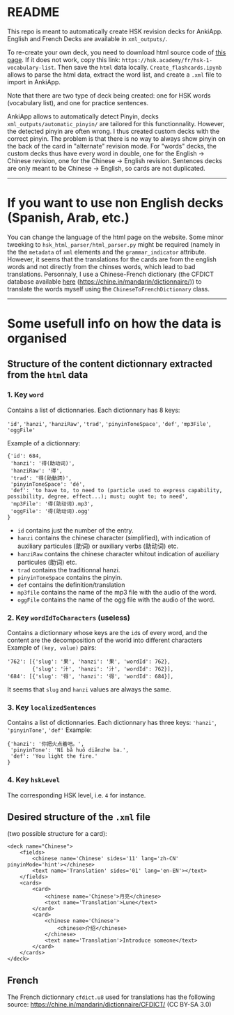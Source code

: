 # README

This repo is meant to automatically create HSK revision decks for AnkiApp. English and French Decks are available in `xml_outputs/`.


To re-create your own deck, you need to download html source code of [this page](https://hsk.academy/en/hsk-1-vocabulary-list).
If it does not work, copy this link: `https://hsk.academy/fr/hsk-1-vocabulary-list`.
Then save the `html` data locally. `Create_flashcards.ipynb` allows to parse the html data, extract the word list, and create a `.xml` file to import in AnkiApp.

Note that there are two type of deck being created: one for HSK words (vocabulary list), and one for practice sentences.

AnkiApp allows to automatically detect Pinyin, decks `xml_outputs/automatic_pinyin/` are tailored for this functionnality. However, the detected pinyin are often wrong. I thus created custom decks with the correct pinyin. The problem is that there is no way to always show pinyin on the back of the card in "alternate" revision mode. For "words" decks, the custom decks thus have every word in double, one for the English -> Chinese revision, one for the Chinese -> English revision. Sentences decks are only meant to be Chinese -> English, so cards are not duplicated.

---

# If you want to use non English decks (Spanish, Arab, etc.)
You can change the language of the html page on the website. Some minor tweeking to `hsk_html_parser/html_parser.py` might be required (namely in the the `metadata` of `xml` elements and the `grammar_indicator` attribute. However, it seems that the translations for the cards are from the english words and not directly from the chinses words, which lead to bad translations. Personnaly, I use a Chinese-French dictionary (the CFDICT database available [here](https://chine.in/mandarin/dictionnaire/) (https://chine.in/mandarin/dictionnaire/)) to translate the words myself using the `ChineseToFrenchDictionary` class.

---

# Some usefull info on how the data is organised
## Structure of the content dictionnary extracted from the `html` data

### 1. Key `word`
Contains a list of dictionnaries.
Each dictionnary has 8 keys:

`'id'`, `'hanzi'`, `'hanziRaw'`, `'trad'`, `'pinyinToneSpace'`, `'def'`, `'mp3File'`, `'oggFile'`

Example of a dictionnary:
```
{'id': 684,
 'hanzi': '得(助动词)',
 'hanziRaw': '得',
 'trad': '得(助動詞)',
 'pinyinToneSpace': 'dé',
 'def': 'to have to, to need to (particle used to express capability, possibility, degree, effect...); must; ought to; to need',
 'mp3File': '得(助动词).mp3',
 'oggFile': '得(助动词).ogg'
}

```

- `id` contains just the number of the entry. 
- `hanzi` contains the chinese character (simplified), with indication of auxiliary particules (助词) or auxiliary verbs (助动词) etc.
- `hanziRaw` contains the chinese character whitout indication of auxiliary particules (助词) etc. 
- `trad` contains the traditionnal hanzi.
- `pinyinToneSpace` contains the pinyin.
- `def` contains the definition/translation
- `mp3file` contains the name of the mp3 file with the audio of the word.
- `oggFile` contains the name of the ogg file with the audio of the word.

### 2. Key `wordIdToCharacters` (useless)
Contains a dictionnary whose keys are the `id`s of every word, and the content are the decomposition of the world into different characters
Example of `(key, value)` pairs:
```
'762': [{'slug': '果', 'hanzi': '果', 'wordId': 762},
        {'slug': '汁', 'hanzi': '汁', 'wordId': 762}],
'684': [{'slug': '得', 'hanzi': '得', 'wordId': 684}],
```
It seems that `slug` and `hanzi` values are always the same.

### 3. Key `localizedSentences`
Contains a list of dictionnaries. Each dictionnary has three keys: 
`'hanzi'`, `'pinyinTone'`, `'def'`
Example:
```
{'hanzi': '你把火点着吧。',
 'pinyinTone': 'Nǐ bǎ huǒ diǎnzhe ba.',
 'def': 'You light the fire.'
}
```

### 4. Key `hskLevel`
The corresponding HSK level, i.e. `4` for instance.


## Desired structure of the `.xml` file
(two possible structure for a card):

```
<deck name="Chinese">
    <fields>
        <chinese name='Chinese' sides='11' lang='zh-CN'  pinyinMode='hint'></chinese>
        <text name='Translation' sides='01' lang='en-EN'></text>
    </fields>
    <cards>
        <card>
            <chinese name='Chinese'>月亮</chinese>
            <text name='Translation'>Lune</text>
        </card>
        <card>
            <chinese name='Chinese'>
                <chinese>介绍</chinese>
            </chinese>
            <text name='Translation'>Introduce someone</text>
        </card>
    </cards>
</deck>
```


## French
The French dictionnary `cfdict.u8` used for translations has the following source: https://chine.in/mandarin/dictionnaire/CFDICT/ (CC BY-SA 3.0)
